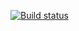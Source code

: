 [![Build status](https://ci.appveyor.com/api/projects/status/lkk9pspg298c9gv2?svg=true)](https://ci.appveyor.com/project/Dyxxless/patterns-2)
